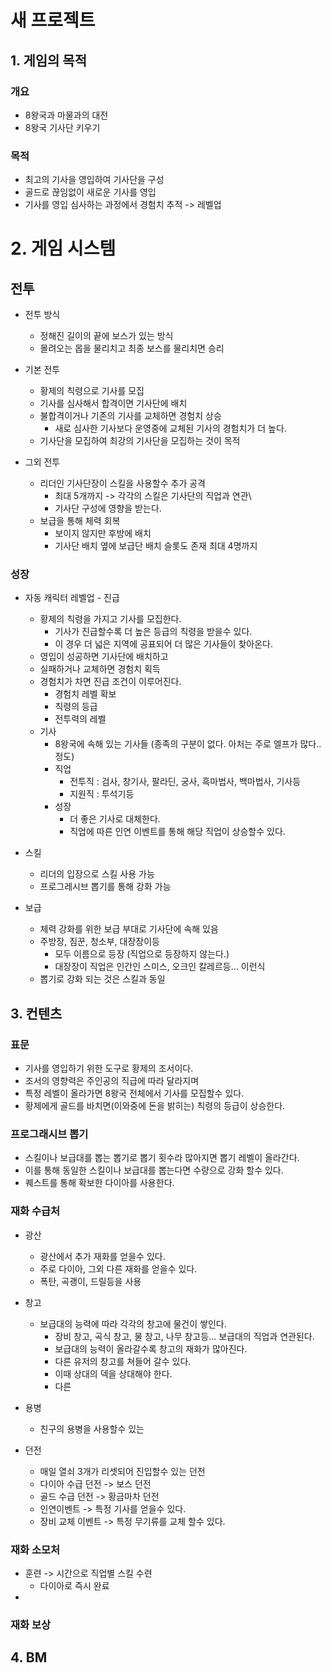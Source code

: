# 새 프로젝트
## 1. 게임의 목적
### 개요
- 8왕국과 마물과의 대전
- 8왕국 기사단 키우기
 
### 목적
- 최고의 기사을 영입하여 기사단을 구성
- 골드로 끊임없이 새로운 기사를 영입 
- 기사를 영입 심사하는 과정에서 경험치 추적 -> 레벨업
 
# 2. 게임 시스템
## 전투
- 전투 방식
  - 정해진 길이의 끝에 보스가 있는 방식
  - 몰려오는 몹을 물리치고 최종 보스를 물리치면 승리   

- 기본 전투
  - 황제의 칙령으로 기사를 모집
  - 기사를 심사해서 합격이면 기사단에 배치
  - 불합격이거나 기존의 기사를 교체하면 경험치 상승
    - 새로 심사한 기사보다 운영중에 교체된 기사의 경험치가 더 높다.  
  - 기사단을 모집하여 최강의 기사단을 모집하는 것이 목적

- 그외 전투
  - 리더인 기사단장이 스킬을 사용할수 추가 공격 
    - 최대 5개까지 -> 각각의 스킬은 기사단의 직업과 연관\
    - 기사단 구성에 영향을 받는다.
  - 보급을 통해 체력 회복
    - 보이지 않지만 후방에 배치
    - 기사단 배치 옆에 보급단 배치 슬롯도 존재 최대 4명까지  

### 성장
- 자동 캐릭터 레벨업 - 진급
  - 황제의 칙령을 가지고 기사를 모집한다.
    - 기사가 진급할수록 더 높은 등급의 칙령을 받을수 있다.
    - 이 경우 더 넓은 지역에 공표되어 더 많은 기사들이 찾아온다. 
  - 영입이 성공하면 기사단에 배치하고
  - 실패하거나 교체하면 경험치 획득  
  - 경험치가 차면 진급 조건이 이루어진다.
    - 경험치 레벨 확보
    - 칙령의 등급
    - 전투력의 레벨  
  - 기사
    - 8왕국에 속해 있는 기사들 (종족의 구분이 없다. 아처는 주로 엘프가 많다.. 정도)
    - 직업
      - 전투직 : 검사, 창기사, 팔라딘, 궁사, 흑마법사, 백마법사, 기사등
      - 지원직 : 투석기등   
    - 성장
      - 더 좋은 기사로 대체한다.
      - 직업에 따른 인연 이벤트를 통해 해당 직업이 상승할수 있다. 
- 스킬
  - 리더의 입장으로 스킬 사용 가능
  - 프로그레시브 뽑기를 통해 강화 가능 

- 보급
  - 체력 강화를 위한 보급 부대로 기사단에 속해 있음
  - 주방장, 짐꾼, 청소부, 대장장이등
    - 모두 이름으로 등장 (직업으로 등장하지 않는다.)
    - 대장장이 직업은 인간인 스미스, 오크인 칼레르등... 이런식 
  - 뽑기로 강화 되는 것은 스킬과 동일   

## 3. 컨텐츠
### 표문
- 기사를 영입하기 위한 도구로 황제의 조서이다. 
- 조서의 영향력은 주인공의 직급에 따라 달라지며 
- 특정 레벨이 올라가면 8왕국 전체에서 기사를 모집할수 있다.
- 황제에게 골드를 바치면(이와중에 돈을 밝히는) 칙령의 등급이 상승한다. 

### 프로그래시브 뽑기
- 스킬이나 보급대를 뽑는 뽑기로 뽑기 횟수라 많아지면 뽑기 레벨이 올라간다.
- 이를 통해 동일한 스킬이나 보급대를 뽑는다면 수량으로 강화 할수 있다. 
- 퀘스트를 통해 확보한 다이아를 사용한다. 

### 재화 수급처
- 광산
  - 광산에서 추가 재화를 얻을수 있다.
   - 주로 다이아, 그외 다른 재화를 얻을수 있다. 
  - 폭탄, 곡괭이, 드릴등을 사용
- 창고
  - 보급대의 능력에 따라 각각의 창고에 물건이 쌓인다.
    - 장비 창고, 곡식 창고, 물 창고, 나무 창고등... 보급대의 직업과 연관된다.
    - 보급대의 능력이 올라갈수록 창고의 재화가 많아진다.
    - 다른 유저의 창고를 쳐들어 갈수 있다.
     - 이때 상대의 덱을 상대해야 한다.   
    - 다른 
- 용병
  - 친구의 용병을 사용할수 있는 

- 던전
  - 매일 열쇠 3개가 리셋되어 진입할수 있는 던전
  - 다이아 수급 던전 -> 보스 던전 
  - 골드 수급 던전 -> 황금마차 던전
  - 인연이벤트 -> 특정 기사를 얻을수 있다.
  - 장비 교체 이벤트 -> 특정 무기류를 교체 할수 있다.
 
### 재화 소모처
- 훈련 -> 시간으로 직업별 스킬 수련
  - 다이아로 즉시 완료 
- 
### 재화 보상

## 4. BM
